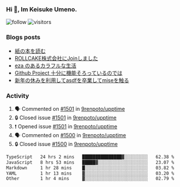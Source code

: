 ### Hi 👋, Im Keisuke Umeno.

<!--
**9renpoto/9renpoto** is a ✨ _special_ ✨ repository because its `README.md` (this file) appears on your GitHub profile.

Here are some ideas to get you started:

- 🔭 I’m currently working on ...
- 🌱 I’m currently learning ...
- 👯 I’m looking to collaborate on ...
- 🤔 I’m looking for help with ...
- 💬 Ask me about ...
- 📫 How to reach me: ...
- 😄 Pronouns: ...
- ⚡ Fun fact: ...
-->

![follow](https://img.shields.io/github/followers/9renpoto?label=Follow&style=social)
![visitors](https://komarev.com/ghpvc/?username=9renpoto&label=Profile%20views&color=0e75b6&style=flat)

### Blogs posts

<!-- BLOG-POST-LIST:START -->
- [紙の本を読む](https://9renpoto.win/entry/2024/02/25/reading-papar-book)
- [ROLLCAKE株式会社にJoinしました](https://9renpoto.win/entry/2024/02/11/join)
- [eza のあるカラフルな生活](https://9renpoto.win/entry/2024/02/01/eza)
- [Github Project 十分に機能そろっているのでは](https://9renpoto.win/entry/2024/01/14/gh-projects)
- [新年の休みを利用してasdfを卒業してmiseを触る](https://9renpoto.win/entry/2024/01/07/mise)
<!-- BLOG-POST-LIST:END -->

### Activity

<!--START_SECTION:activity-->
1. 🗣 Commented on [#1501](https://github.com/9renpoto/upptime/issues/1501#issuecomment-1978122422) in [9renpoto/upptime](https://github.com/9renpoto/upptime)
2. 🔒 Closed issue [#1501](https://github.com/9renpoto/upptime/issues/1501) in [9renpoto/upptime](https://github.com/9renpoto/upptime)
3. ❗ Opened issue [#1501](https://github.com/9renpoto/upptime/issues/1501) in [9renpoto/upptime](https://github.com/9renpoto/upptime)
4. 🗣 Commented on [#1500](https://github.com/9renpoto/upptime/issues/1500#issuecomment-1978058359) in [9renpoto/upptime](https://github.com/9renpoto/upptime)
5. 🔒 Closed issue [#1500](https://github.com/9renpoto/upptime/issues/1500) in [9renpoto/upptime](https://github.com/9renpoto/upptime)
<!--END_SECTION:activity-->

<!--START_SECTION:waka-->

```txt
TypeScript   24 hrs 2 mins   ███████████████▓░░░░░░░░░   62.38 %
JavaScript   8 hrs 53 mins   █████▓░░░░░░░░░░░░░░░░░░░   23.07 %
Markdown     1 hr 28 mins    █░░░░░░░░░░░░░░░░░░░░░░░░   03.82 %
YAML         1 hr 13 mins    ▓░░░░░░░░░░░░░░░░░░░░░░░░   03.20 %
Other        1 hr 4 mins     ▓░░░░░░░░░░░░░░░░░░░░░░░░   02.79 %
```

<!--END_SECTION:waka-->
